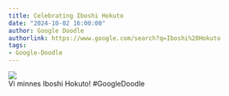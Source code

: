 ```yaml
---
title: Celebrating Iboshi Hokuto
date: "2024-10-02 16:00:00"
author: Google Doodle
authorlink: https://www.google.com/search?q=Iboshi%20Hokuto
tags:
- Google-Doodle
---
```

<img src="https://www.google.com/logos/doodles/2024/celebrating-iboshi-hokuto-6753651837110303.3-l.png" referrerpolicy="no-referrer"><br>Vi minnes Iboshi Hokuto! #GoogleDoodle